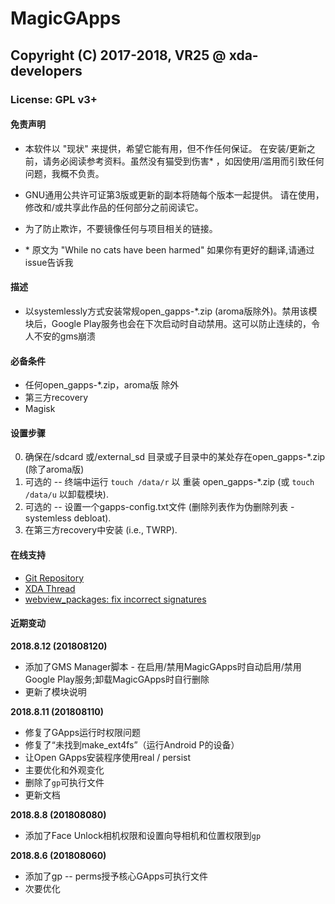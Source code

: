 # MagicGApps
## Copyright (C) 2017-2018, VR25 @ xda-developers
### License: GPL v3+



#### 免责声明

- 本软件以 "现状" 来提供，希望它能有用，但不作任何保证。 在安装/更新之前，请务必阅读参考资料。虽然没有猫受到伤害* ，如因使用/滥用而引致任何问题，我概不负责。
- GNU通用公共许可证第3版或更新的副本将随每个版本一起提供。 请在使用，修改和/或共享此作品的任何部分之前阅读它。
- 为了防止欺诈，不要镜像任何与项目相关的链接。

- \* 原文为 "While no cats have been harmed" 如果你有更好的翻译,请通过issue告诉我


#### 描述

- 以systemlessly方式安装常规open_gapps-*.zip (aroma版除外)。禁用该模块后，Google Play服务也会在下次启动时自动禁用。这可以防止连续的，令人不安的gms崩溃



#### 必备条件

- 任何open_gapps-*.zip，aroma版 除外
- 第三方recovery
- Magisk



#### 设置步骤

0. 确保在/sdcard 或/external_sd 目录或子目录中的某处存在open_gapps-*.zip (除了aroma版)
1. 可选的 -- 终端中运行 `touch /data/r` 以 
重装 open_gapps-*.zip (或 `touch 
/data/u` 以卸载模块).
2. 可选的 -- 设置一个gapps-config.txt文件 (删除列表作为伪删除列表 - systemless debloat).
3. 在第三方recovery中安装 (i.e., TWRP).



#### 在线支持

- [Git Repository](https://github.com/Magisk-Modules-Repo/MagicGApps)
- [XDA Thread](https://forum.xda-developers.com/apps/magisk/module-systemless-beansgapps-mini-7-1-x-t3611362)
- [webview_packages: fix incorrect signatures]( https://github.com/LineageOS/android_vendor_cm/commit/a3a76f5d1cc233ad8024ffdc74bb3a786e1605c3)



#### 近期变动

**2018.8.12 (201808120)**
- 添加了GMS Manager脚本 - 在启用/禁用MagicGApps时自动启用/禁用Google Play服务;卸载MagicGApps时自行删除
- 更新了模块说明

**2018.8.11 (201808110)**
- 修复了GApps运行时权限问题
- 修复了“未找到make_ext4fs”（运行Android P的设备）
- 让Open GApps安装程序使用real / persist
- 主要优化和外观变化
- 删除了`gp`可执行文件
- 更新文档

**2018.8.8 (201808080)**
- 添加了Face Unlock相机权限和设置向导相机和位置权限到`gp`

**2018.8.6 (201808060)**
- 添加了gp -- perms授予核心GApps可执行文件
- 次要优化
